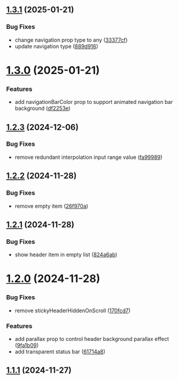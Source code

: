 ## [1.3.1](https://github.com/lukailun/react-native-animated-header-flat-list/compare/v1.3.0...v1.3.1) (2025-01-21)

### Bug Fixes

- change navigation prop type to any ([33377cf](https://github.com/lukailun/react-native-animated-header-flat-list/commit/33377cfcbfd3822a118752a7e6963b646bf3b15c))
- update navigation type ([889d916](https://github.com/lukailun/react-native-animated-header-flat-list/commit/889d91616cad6a1aac7134f79a7307a22800b65c))

# [1.3.0](https://github.com/lukailun/react-native-animated-header-flat-list/compare/v1.2.3...v1.3.0) (2025-01-21)

### Features

- add navigationBarColor prop to support animated navigation bar background ([df2253e](https://github.com/lukailun/react-native-animated-header-flat-list/commit/df2253e8b27d9efcb0c7fabba334ab8ef6c72375))

## [1.2.3](https://github.com/lukailun/react-native-animated-header-flat-list/compare/v1.2.2...v1.2.3) (2024-12-06)

### Bug Fixes

- remove redundant interpolation input range value ([fa99989](https://github.com/lukailun/react-native-animated-header-flat-list/commit/fa9998983ae4d2448fa60cb4a3318434753e812d))

## [1.2.2](https://github.com/lukailun/react-native-animated-header-flat-list/compare/v1.2.1...v1.2.2) (2024-11-28)

### Bug Fixes

- remove empty item ([26f970a](https://github.com/lukailun/react-native-animated-header-flat-list/commit/26f970aa1dfeb75f1e142db7d5e0a42482e6c402))

## [1.2.1](https://github.com/lukailun/react-native-animated-header-flat-list/compare/v1.2.0...v1.2.1) (2024-11-28)

### Bug Fixes

- show header item in empty list ([824a6ab](https://github.com/lukailun/react-native-animated-header-flat-list/commit/824a6ab5258a07b2af0658b338c6876be416b0c6))

# [1.2.0](https://github.com/lukailun/react-native-animated-header-flat-list/compare/v1.1.1...v1.2.0) (2024-11-28)

### Bug Fixes

- remove stickyHeaderHiddenOnScroll ([170fcd7](https://github.com/lukailun/react-native-animated-header-flat-list/commit/170fcd7317a29bdf7a2598d29ae7fcc843fccb67))

### Features

- add parallax prop to control header background parallax effect ([9fa1b09](https://github.com/lukailun/react-native-animated-header-flat-list/commit/9fa1b09e603b766d7d2cc8a7706c1b5b6ef2b120))
- add transparent status bar ([61714a8](https://github.com/lukailun/react-native-animated-header-flat-list/commit/61714a8050d51715f5fdcbcff996c2c1fa9e69f9))

## [1.1.1](https://github.com/lukailun/react-native-animated-header-flat-list/compare/v1.1.0...v1.1.1) (2024-11-27)
